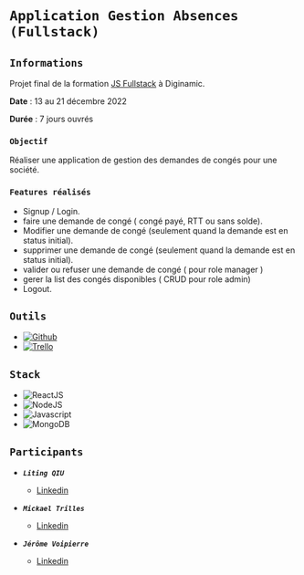 # `Application Gestion Absences (Fullstack)`

## `Informations`

Projet final de la formation [JS Fullstack](https://www.diginamic.fr/catalogue/developpement-web-et-mobile/formation-developpeur-fullstack-js/) à Diginamic.

**Date** : 13 au 21 décembre 2022

**Durée** : 7 jours ouvrés

### `Objectif`

Réaliser une application de gestion des demandes de congés pour une société.

### `Features réalisés`
* Signup / Login.
* faire une demande de congé ( congé payé, RTT ou sans solde).
* Modifier une demande de congé (seulement quand la demande est en status initial).
* supprimer une demande de congé (seulement quand la demande est en status initial).
* valider ou refuser une demande de congé ( pour role manager )
* gerer la list des congés disponibles ( CRUD pour role admin)
* Logout.

## `Outils`

-   [![Github](https://img.shields.io/badge/GitHub-100000?style=for-the-badge&logo=github&logoColor=white)](javascript.com)
-   [![Trello](https://img.shields.io/badge/Trello-0052CC?style=for-the-badge&logo=trello&logoColor=white)](javascript.com)

## `Stack`
-   ![ReactJS](https://img.shields.io/badge/React-20232A?style=for-the-badge&logo=react&logoColor=61DAFB)
-   ![NodeJS](https://img.shields.io/badge/Node.js-43853D?style=for-the-badge&logo=node.js&logoColor=white)
-   ![Javascript](https://img.shields.io/badge/JavaScript-F7DF1E?style=for-the-badge&logo=javascript&logoColor=black)
-   ![MongoDB](https://img.shields.io/badge/MongoDB-4EA94B?style=for-the-badge&logo=mongodb&logoColor=white)

## `Participants`

-   **_`Liting QIU`_**

    -   [Linkedin](https://www.linkedin.com/in/liting-qiu/)

-   **_`Mickael Trilles`_**

    -   [Linkedin](https://www.linkedin.com/in/mikaeltrilles/)

-   **_`Jérôme Voipierre`_**

    -   [Linkedin](https://www.linkedin.com/in/j%C3%A9r%C3%B4me-voipierre/)
